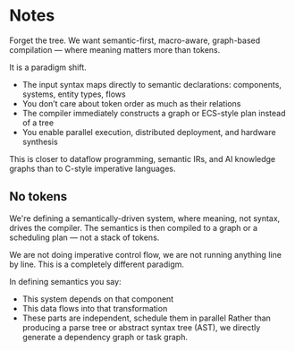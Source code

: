 # Notes

Forget the tree. We want semantic-first, macro-aware, graph-based compilation — where meaning matters more than tokens.

It is a paradigm shift.

- The input syntax maps directly to semantic declarations: components, systems, entity types, flows
- You don’t care about token order as much as their relations
- The compiler immediately constructs a graph or ECS-style plan instead of a tree
- You enable parallel execution, distributed deployment, and hardware synthesis

This is closer to dataflow programming, semantic IRs, and AI knowledge graphs than to C-style imperative languages.

## No tokens

We're defining a semantically-driven system, where meaning, not syntax, drives the compiler. The semantics is then compiled to a graph or a scheduling plan — not a stack of tokens.

We are not doing imperative control flow, we are not running anything line by line. This is a completely different paradigm.

In defining semantics you say:

- This system depends on that component
- This data flows into that transformation
- These parts are independent, schedule them in parallel
Rather than producing a parse tree or abstract syntax tree (AST), we directly generate a dependency graph or task graph.
